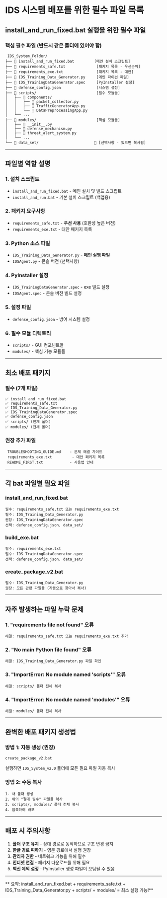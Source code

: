#  IDS 시스템 배포를 위한 필수 파일 목록

##  **install_and_run_fixed.bat 실행을 위한 필수 파일**

###  **핵심 필수 파일 (반드시 같은 폴더에 있어야 함)**

```
 IDS_System_Folder/
├── 📄 install_and_run_fixed.bat         [메인 설치 스크립트]
├── 📄 requirements_safe.txt              [패키지 목록 - 우선순위]
├── 📄 requirements_exe.txt               [패키지 목록 - 대안]
├── 📄 IDS_Training_Data_Generator.py     [메인 파이썬 파일]
├── 📄 IDS_TrainingDataGenerator.spec     [PyInstaller 설정]
├── 📄 defense_config.json                [시스템 설정]
├── 📁 scripts/                           [필수 모듈들]
│   ├── 📁 components/
│   │   ├── 📄 packet_collector.py
│   │   ├── 📄 TrafficGeneratorApp.py
│   │   └── 📄 DataPreprocessingApp.py
│   └── ...
├── 📁 modules/                           [핵심 모듈들]
│   ├── 📄 __init__.py
│   ├── 📄 defense_mechanism.py
│   ├── 📄 threat_alert_system.py
│   └── ...
└── 📁 data_set/                         🔸 [선택사항 - 있으면 복사됨]
```

---

##  **파일별 역할 설명**

### **1. 설치 스크립트**
- `install_and_run_fixed.bat` - 메인 설치 및 빌드 스크립트
- `install_and_run.bat` - 기본 설치 스크립트 (백업용)

### **2. 패키지 요구사항**
- `requirements_safe.txt` - **우선 사용** (호환성 높은 버전)
- `requirements_exe.txt` - 대안 패키지 목록

### **3. Python 소스 파일**
- `IDS_Training_Data_Generator.py` - **메인 실행 파일**
- `IDSAgent.py` - 콘솔 버전 (선택사항)

### **4. PyInstaller 설정**
- `IDS_TrainingDataGenerator.spec` - exe 빌드 설정
- `IDSAgent.spec` - 콘솔 버전 빌드 설정

### **5. 설정 파일**
- `defense_config.json` - 방어 시스템 설정

### **6. 필수 모듈 디렉토리**
- `scripts/` - GUI 컴포넌트들
- `modules/` - 핵심 기능 모듈들

---

##  **최소 배포 패키지**

### **필수 (7개 파일)**
```
✅ install_and_run_fixed.bat
✅ requirements_safe.txt  
✅ IDS_Training_Data_Generator.py
✅ IDS_TrainingDataGenerator.spec
✅ defense_config.json
✅ scripts/ (전체 폴더)
✅ modules/ (전체 폴더)
```

### **권장 추가 파일**
```
 TROUBLESHOOTING_GUIDE.md    - 문제 해결 가이드
 requirements_exe.txt         - 대안 패키지 목록
 README_FIRST.txt            - 사용법 안내
```

---

##  **각 bat 파일별 필요 파일**

### **install_and_run_fixed.bat**
```
필수: requirements_safe.txt 또는 requirements_exe.txt
필수: IDS_Training_Data_Generator.py
권장: IDS_TrainingDataGenerator.spec
선택: defense_config.json, data_set/
```

### **build_exe.bat**
```
필수: requirements_exe.txt
필수: IDS_TrainingDataGenerator.spec
선택: defense_config.json, data_set/
```

### **create_package_v2.bat**
```
필수: IDS_Training_Data_Generator.py
권장: 모든 관련 파일들 (자동으로 찾아서 복사)
```

---

##  **자주 발생하는 파일 누락 문제**

### **1. "requirements file not found" 오류**
```
해결: requirements_safe.txt 또는 requirements_exe.txt 추가
```

### **2. "No main Python file found" 오류**
```
해결: IDS_Training_Data_Generator.py 파일 확인
```

### **3. "ImportError: No module named 'scripts'" 오류**
```
해결: scripts/ 폴더 전체 복사
```

### **4. "ImportError: No module named 'modules'" 오류**  
```
해결: modules/ 폴더 전체 복사
```

---

##  **완벽한 배포 패키지 생성법**

### **방법 1: 자동 생성 (권장)**
```cmd
create_package_v2.bat
```
실행하면 `IDS_System_v2.0` 폴더에 모든 필요 파일 자동 복사

### **방법 2: 수동 복사**
```
1. 새 폴더 생성
2. 위의 "절대 필수" 파일들 복사  
3. scripts/, modules/ 폴더 전체 복사
4. 압축하여 배포
```

---

##  **배포 시 주의사항**

1. **폴더 구조 유지** - 상대 경로로 동작하므로 구조 변경 금지
2. **한글 경로 피하기** - 영문 경로에서 실행 권장  
3. **관리자 권한** - 네트워크 기능을 위해 필수
4. **인터넷 연결** - 패키지 다운로드를 위해 필요
5. **백신 예외 설정** - PyInstaller 생성 파일이 오탐될 수 있음

---

** 요약: install_and_run_fixed.bat + requirements_safe.txt + IDS_Training_Data_Generator.py + scripts/ + modules/ = 최소 실행 가능!** 
